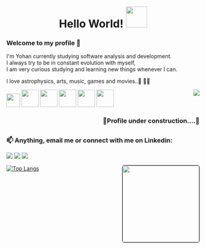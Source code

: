 
 
 <h1 align="center">Hello World! <img height="55" width="55" src="https://cdn-icons-png.flaticon.com/512/2026/2026506.png"></h1> 

 <h3>Welcome to my profile 👋</h3>
 <p> I'm Yohan currently studying software analysis and development.<br> I always try to be in constant evolution with myself, <br> I am very curious studying and learning new things whenever I can.</p>
 <p> I love astrophysics, arts, music, games and movies..🚀 👨‍💻</p>
  
 <img align="right" src="https://user-images.githubusercontent.com/98111590/179828361-fc649bf3-1b69-4e60-b3d9-a3bca695f29a.gif">
  
 <div style="display: inline_block">
   
   <img height="35" width="35" src="https://cdn.jsdelivr.net/gh/devicons/devicon/icons/javascript/javascript-original.svg" />
   <img height="45" width="45" src="https://cdn.jsdelivr.net/gh/devicons/devicon/icons/html5/html5-original-wordmark.svg" />
   <img height="45" width="45" src="https://cdn.jsdelivr.net/gh/devicons/devicon/icons/css3/css3-original-wordmark.svg" />
   <img height="45" width="45" src="https://cdn.jsdelivr.net/gh/devicons/devicon/icons/java/java-original.svg" />
   <img height="45" width="45" src="https://cdn.jsdelivr.net/gh/devicons/devicon/icons/nodejs/nodejs-original.svg" />
   <img height="45" width="45" src="https://cdn.jsdelivr.net/gh/devicons/devicon/icons/react/react-original-wordmark.svg" />
     
 </div>
 
<h3 align="right">🚧Profile under construction....🚧</h3>
  
 ##
 
 <div> 
   <h3>📫 Anything, email me or connect with me on Linkedin:</h3>
   <a href = "mailto:barbozayohan@gmail.com">
    <img src="https://img.shields.io/badge/Gmail-D14836?style=for-the-badge&logo=gmail&logoColor=white" target="_blank"></a>
   <a href="https://www.linkedin.com/in/yohan-barboza-8b1609150/" target="_blank">
    <img src="https://img.shields.io/badge/-LinkedIn-%230077B5?style=for-the-badge&logo=linkedin&logoColor=white" target="_blank"></a> 
   <a href="https://discord.gg/YohanB_97#4222" target="_blank">
    <img src="https://img.shields.io/badge/Discord-7289DA?style=for-the-badge&logo=discord&logoColor=white" target="_blank"></a> 
 </div>
 
 [![Top Langs](https://github-readme-stats.vercel.app/api/top-langs/?username=YohanBZ&layout=compact&theme=algolia)](https://github.com/YohanBZ)<img align="right" height="200" style="border:1px solid black; border-radius:5px" src="./coderoom.gif"/></br>




  
 
<!--   ![Snake animation](https://github.com/YohanBZ/YohanBZ/blob/output/github-contribution-grid-snake.svg) -->
    
    
